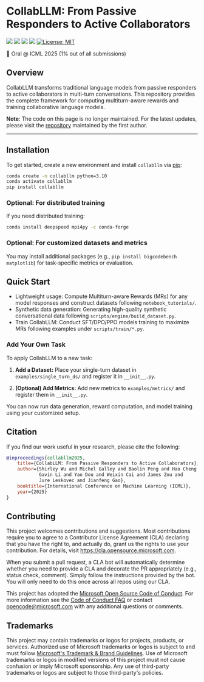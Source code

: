 # CollabLLM: From Passive Responders to Active Collaborators

<div align="left">

[![](https://img.shields.io/badge/Website-CollabLLM-purple?style=plastic&logo=Google%20Chrome)](http://aka.ms/CollabLLM)
[![](https://img.shields.io/badge/Datasets_&_Models-HuggingFace-yellow?style=plastic&logo=Hugging%20Face)](https://huggingface.co/collabllm)
[![](https://img.shields.io/badge/Paper-arXiv-red?style=plastic&logo=arxiv)](https://arxiv.org/pdf/2502.00640)
[![](https://img.shields.io/badge/PyPI-collabllm-brightgreen?style=plastic&logo=Python)](https://pypi.org/project/collabllm/)
[![License: MIT](https://img.shields.io/badge/License-MIT-yellow.svg)](https://opensource.org/licenses/MIT)

</div>

📢 Oral @ ICML 2025 (1% out of all submissions)

## Overview

CollabLLM transforms traditional language models from passive responders to active collaborators in multi-turn conversations. This repository provides the complete framework for computing multiturn-aware rewards and training collaborative language models.

**Note**: The code on this page is no longer maintained. For the latest updates, please visit the [repository](https://github.com/Wuyxin/collabllm) maintained by the first author.

---
## Installation

To get started, create a new environment and install `collabllm` via [pip](https://pypi.org/project/collabllm/):

```bash
conda create -n collabllm python=3.10
conda activate collabllm
pip install collabllm
```

### Optional: For distributed training
If you need distributed training:

```bash
conda install deepspeed mpi4py -c conda-forge
```

### Optional: For customized datasets and metrics
You may install additional packages (e.g., `pip install bigcodebench matplotlib`) for task-specific metrics or evaluation.

## Quick Start

- Lightweight usage: Compute Multiturn-aware Rewards (MRs) for any model responses and construct datasets following `notebook_tutorials/`.
- Synthetic data generation: Generating high-quality synthetic conversational data following `scripts/engine/build_dataset.py`.
- Train CollabLLM: Conduct SFT/DPO/PPO models training to maximize MRs following examples under `scripts/train/*.py`.


### Add Your Own Task

To apply CollabLLM to a new task:

1. **Add a Dataset:**
   Place your single-turn dataset in `examples/single_turn_ds/` and register it in `__init__.py`.

2. **(Optional) Add Metrics:**
   Add new metrics to `examples/metrics/` and register them in `__init__.py`.

You can now run data generation, reward computation, and model training using your customized setup.


## Citation

If you find our work useful in your research, please cite the following:

```bibtex
@inproceedings{collabllm2025,
    title={CollabLLM: From Passive Responders to Active Collaborators},
    author={Shirley Wu and Michel Galley and Baolin Peng and Hao Cheng and
            Gavin Li and Yao Dou and Weixin Cai and James Zou and
            Jure Leskovec and Jianfeng Gao},
    booktitle={International Conference on Machine Learning (ICML)},
    year={2025}
}
```

## Contributing

This project welcomes contributions and suggestions.  Most contributions require you to agree to a
Contributor License Agreement (CLA) declaring that you have the right to, and actually do, grant us
the rights to use your contribution. For details, visit https://cla.opensource.microsoft.com.

When you submit a pull request, a CLA bot will automatically determine whether you need to provide
a CLA and decorate the PR appropriately (e.g., status check, comment). Simply follow the instructions
provided by the bot. You will only need to do this once across all repos using our CLA.

This project has adopted the [Microsoft Open Source Code of Conduct](https://opensource.microsoft.com/codeofconduct/).
For more information see the [Code of Conduct FAQ](https://opensource.microsoft.com/codeofconduct/faq/) or
contact [opencode@microsoft.com](mailto:opencode@microsoft.com) with any additional questions or comments.

## Trademarks

This project may contain trademarks or logos for projects, products, or services. Authorized use of Microsoft
trademarks or logos is subject to and must follow 
[Microsoft's Trademark & Brand Guidelines](https://www.microsoft.com/en-us/legal/intellectualproperty/trademarks/usage/general).
Use of Microsoft trademarks or logos in modified versions of this project must not cause confusion or imply Microsoft sponsorship.
Any use of third-party trademarks or logos are subject to those third-party's policies.
